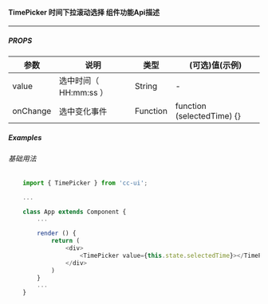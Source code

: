 #### TimePicker 时间下拉滚动选择 组件功能Api描述

----------

##### PROPS

|  参数   | 说明  | 类型 | (可选)值(示例) |
|  ----  | ----  | ---- | ---- |
| value  | 选中时间（ HH:mm:ss ） | String | - |
| onChange | 选中变化事件 | Function | function (selectedTime) {} |


##### Examples  

###### 基础用法
```javascript
    import { TimePicker } from 'cc-ui';

    ...

    class App extends Component {
        ...

        render () {
            return (
                <div>
                    <TimePicker value={this.state.selectedTime}></TimePicker>
                </div>
            )
        }
        ...
    }
```
